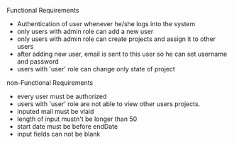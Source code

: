 Functional Requirements
* Authentication of user whenever he/she logs into the system
* only users with admin role can add a new user
* only users with admin role can create projects and assign it to other users
* after adding new user, email is sent to this user so he can set username and password
* users with 'user' role can change only state of project



non-Functional Requirements

* every user must be authorized
* users with 'user' role are not able to view other users projects.
* inputed mail must be vlaid
* length of input mustn't be longer than 50
* start date must be before endDate
* input fields can not be blank
